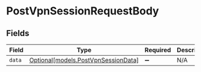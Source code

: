 # PostVpnSessionRequestBody


## Fields

| Field                                                                  | Type                                                                   | Required                                                               | Description                                                            |
| ---------------------------------------------------------------------- | ---------------------------------------------------------------------- | ---------------------------------------------------------------------- | ---------------------------------------------------------------------- |
| `data`                                                                 | [Optional[models.PostVpnSessionData]](../models/postvpnsessiondata.md) | :heavy_minus_sign:                                                     | N/A                                                                    |
